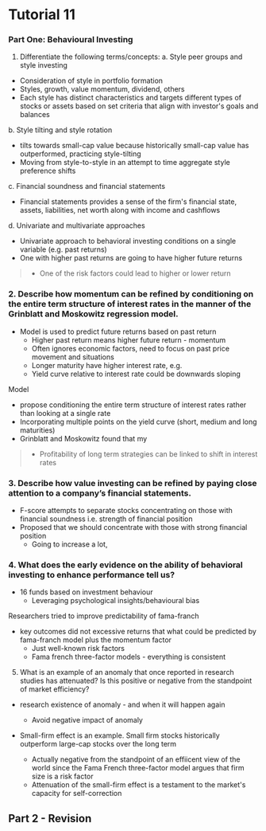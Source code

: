 # Tutorial 11

### Part One: Behavioural Investing
1. Differentiate the following terms/concepts:
a. Style peer groups and style investing

- Consideration of style in portfolio formation
- Styles, growth, value momentum, dividend, others
- Each style has distinct characteristics and targets different types of stocks or assets based on set criteria that align with investor's goals and balances

b. Style tilting and style rotation
- tilts towards small-cap value because historically small-cap value has outperformed, practicing style-tilting
- Moving from style-to-style in an attempt to time aggregate style preference shifts

c. Financial soundness and financial statements
- Financial statements provides a sense of the firm's financial state, assets, liabilities, net worth along with income and cashflows

d. Univariate and multivariate approaches
- Univariate approach to behavioral investing conditions on a single variable (e.g. past returns)
- One with higher past returns are going to have higher future returns
> - One of the risk factors could lead to higher or lower return

### 2. Describe how momentum can be refined by conditioning on the entire term structure of interest rates in the manner of the Grinblatt and Moskowitz regression model.

- Model is used to predict future returns based on past return
  - Higher past return means higher future return - momentum
  - Often ignores economic factors, need to focus on past price movement and situations
  - Longer maturity have higher interest rate, e.g.
  - Yield curve relative to interest rate could be downwards sloping

Model
- propose conditioning the entire term structure of interest rates rather than looking at a single rate
- Incorporating multiple points on the yield curve (short, medium and long maturities)
- Grinblatt and Moskowitz found that my 

> - Profitability of long term strategies can be linked to shift in interest rates


### 3. Describe how value investing can be refined by paying close attention to a company’s financial statements.

- F-score attempts to separate stocks concentrating on those with financial soundness i.e. strength of financial position
- Proposed that we should concentrate with those with strong financial position
  - Going to increase a lot, 


### 4. What does the early evidence on the ability of behavioral investing to enhance performance tell us?

- 16 funds based on investment behaviour
  - Leveraging psychological insights/behavioural bias

Researchers tried to improve predictability of fama-franch
- key outcomes did not excessive returns that what could be predicted by fama-franch model plus the momentum factor
  - Just well-known risk factors
  - Fama french three-factor models - everything is consistent

5. What is an example of an anomaly that once reported in research studies has attenuated?
Is this positive or negative from the standpoint of market efficiency?

- research existence of anomaly - and when it will happen again
  - Avoid negative impact of anomaly

- Small-firm effect is an example. Small firm stocks historically outperform large-cap stocks over the long term
  - Actually negative from the standpoint of an effiicent view of the world since the Fama French three-factor model argues that firm size is a risk factor
  - Attenuation of the small-firm effect is a testament to the market's capacity for self-correction

## Part 2 - Revision
